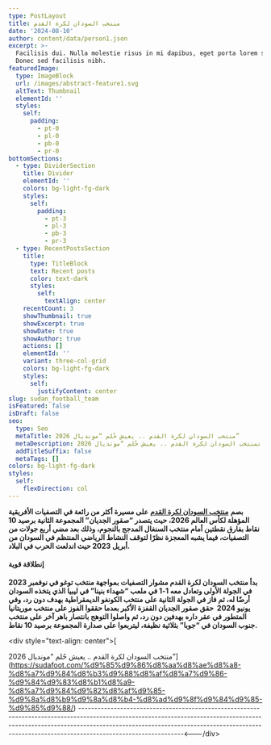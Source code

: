 ```yaml
---
type: PostLayout
title: منتخب السودان لكرة القدم
date: '2024-08-10'
author: content/data/person1.json
excerpt: >-
  Facilisis dui. Nulla molestie risus in mi dapibus, eget porta lorem semper.
  Donec sed facilisis nibh.
featuredImage:
  type: ImageBlock
  url: /images/abstract-feature1.svg
  altText: Thumbnail
  elementId: ''
  styles:
    self:
      padding:
        - pt-0
        - pl-0
        - pb-0
        - pr-0
bottomSections:
  - type: DividerSection
    title: Divider
    elementId: ''
    colors: bg-light-fg-dark
    styles:
      self:
        padding:
          - pt-3
          - pl-3
          - pb-3
          - pr-3
  - type: RecentPostsSection
    title:
      type: TitleBlock
      text: Recent posts
      color: text-dark
      styles:
        self:
          textAlign: center
    recentCount: 3
    showThumbnail: true
    showExcerpt: true
    showDate: true
    showAuthor: true
    actions: []
    elementId: ''
    variant: three-col-grid
    colors: bg-light-fg-dark
    styles:
      self:
        justifyContent: center
slug: sudan_football_team
isFeatured: false
isDraft: false
seo:
  type: Seo
  metaTitle: منتخب السودان لكرة القدم .. يعيش حُلم “مونديال 2026”
  metaDescription: تقارير و حواراتمنتخب السودان لكرة القدم .. يعيش حُلم “مونديال 2026”
  addTitleSuffix: false
  metaTags: []
colors: bg-light-fg-dark
styles:
  self:
    flexDirection: col
---
```

**بصم** [**منتخب السودان لكرة القدم**](https://sudafoot.com/%d9%85%d9%86%d8%aa%d8%ae%d8%a8-%d8%a7%d9%84%d8%b3%d9%88%d8%af%d8%a7%d9%86-%d9%84%d9%83%d8%b1%d8%a9-%d8%a7%d9%84%d9%82%d8%af%d9%85-%d9%8a%d8%b9%d9%8a%d8%b4-%d8%ad%d9%8f%d9%84%d9%85-%d9%85%d9%88/) **على مسيرة أكثر من رائعة في التصفيات الأفريقية المؤهلة لكأس العالم 2026، حيث يتصدر “صقور الجديان” المجموعة الثانية برصيد 10 نقاط بفارق نقطتين أمام منتخب السنغال المدجج بالنجوم، وذلك بعد مضي أربع جولات من التصفيات، فيما يشبه المعجزة نظرًا لتوقف النشاط الرياضي المنتظم في السودان من أبريل 2023 حيث اندلعت الحرب في البلاد.**



#### **إنطلاقة قوية**

**بدأ منتخب السودان لكرة القدم مشوار التصفيات بمواجهة منتخب توغو في نوفمبر 2023 في الجولة الأولى وتعادل معه 1-1 في ملعب “شهداء بنينا” في ليبيا الذي يتخذه السودان أرضًا له، ثم فاز في الجولة الثانية على منتخب الكونغو الديمقراطية بهدف دون رد، وفي يونيو 2024  حقق صقور الجديان القفزة الأكبر بعدما حققوا الفوز على منتخب موريتانيا المتطور في عقر داره بهدفين دون رد، ثم واصلوا التوهج بانتصار باهر آخر على منتخب جنوب السودان في “جوبا” بثلاثية نظيفة، ليتربعوا على صدارة المجموعة برصيد 10 نقاط.**

\<div style="text-align: center">[

منتخب السودان لكرة القدم .. يعيش حُلم “مونديال 2026”](https://sudafoot.com/%d9%85%d9%86%d8%aa%d8%ae%d8%a8-%d8%a7%d9%84%d8%b3%d9%88%d8%af%d8%a7%d9%86-%d9%84%d9%83%d8%b1%d8%a9-%d8%a7%d9%84%d9%82%d8%af%d9%85-%d9%8a%d8%b9%d9%8a%d8%b4-%d8%ad%d9%8f%d9%84%d9%85-%d9%85%d9%88/)
-----------------------------------------------------------------------------------------------------------------------------------------------------------------------------------------------------------------------------------------------------------------------------\</div>




